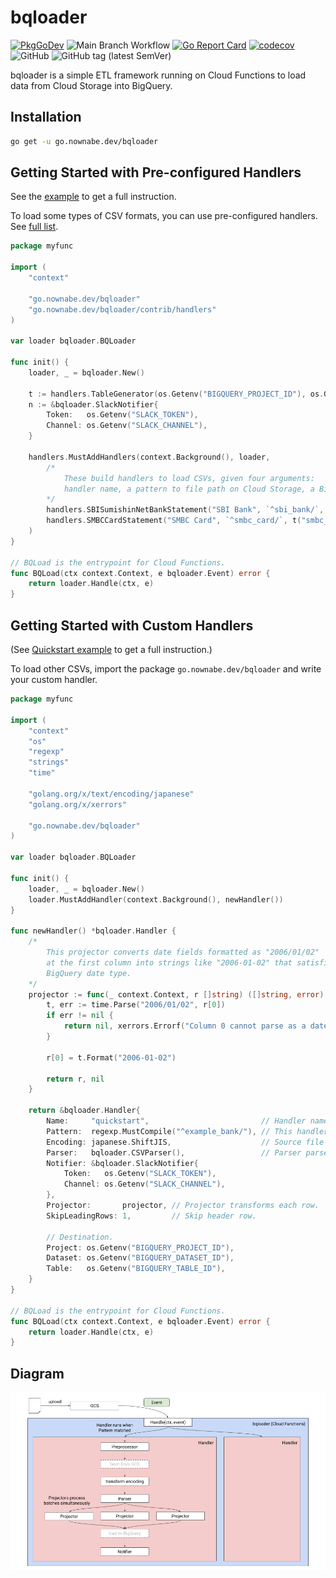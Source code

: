 bqloader
========

[![PkgGoDev](https://pkg.go.dev/badge/go.nownabe.dev/bqloader)](https://pkg.go.dev/go.nownabe.dev/bqloader)
![Main Branch Workflow](https://github.com/nownabe/go-bqloader/workflows/Main%20Branch%20Workflow/badge.svg)
[![Go Report Card](https://goreportcard.com/badge/github.com/nownabe/go-bqloader)](https://goreportcard.com/report/github.com/nownabe/go-bqloader)
[![codecov](https://codecov.io/gh/nownabe/go-bqloader/branch/main/graph/badge.svg)](https://codecov.io/gh/nownabe/go-bqloader)
![GitHub](https://img.shields.io/github/license/nownabe/go-bqloader)
![GitHub tag (latest SemVer)](https://img.shields.io/github/v/tag/nownabe/go-bqloader?sort=semver)

bqloader is a simple ETL framework running on Cloud Functions to load data from Cloud Storage into BigQuery.

## Installation

```bash
go get -u go.nownabe.dev/bqloader
```

## Getting Started with Pre-configured Handlers

See the [example](https://github.com/nownabe/go-bqloader/tree/main/examples/pre_configured_handlers) to get a full instruction.

To load some types of CSV formats, you can use pre-configured handlers.
See [full list](https://github.com/nownabe/go-bqloader/tree/doc/contrib/handlers).


```go
package myfunc

import (
	"context"

	"go.nownabe.dev/bqloader"
	"go.nownabe.dev/bqloader/contrib/handlers"
)

var loader bqloader.BQLoader

func init() {
	loader, _ = bqloader.New()

	t := handlers.TableGenerator(os.Getenv("BIGQUERY_PROJECT_ID"), os.Getenv("BIGQUERY_DATASET_ID"))
	n := &bqloader.SlackNotifier{
		Token:   os.Getenv("SLACK_TOKEN"),
		Channel: os.Getenv("SLACK_CHANNEL"),
	}

	handlers.MustAddHandlers(context.Background(), loader,
		/*
			These build handlers to load CSVs, given four arguments:
			handler name, a pattern to file path on Cloud Storage, a BigQuery table and a notifier.
		*/
		handlers.SBISumishinNetBankStatement("SBI Bank", `^sbi_bank/`, t("sbi_bank"), n),
		handlers.SMBCCardStatement("SMBC Card", `^smbc_card/`, t("smbc_card"), n),
	)
}

// BQLoad is the entrypoint for Cloud Functions.
func BQLoad(ctx context.Context, e bqloader.Event) error {
	return loader.Handle(ctx, e)
}
```


## Getting Started with Custom Handlers

(See [Quickstart example](https://github.com/nownabe/go-bqloader/tree/main/examples/quickstart) to get a full instruction.)

To load other CSVs, import the package `go.nownabe.dev/bqloader` and write your custom handler.

```go
package myfunc

import (
	"context"
	"os"
	"regexp"
	"strings"
	"time"

	"golang.org/x/text/encoding/japanese"
	"golang.org/x/xerrors"

	"go.nownabe.dev/bqloader"
)

var loader bqloader.BQLoader

func init() {
	loader, _ = bqloader.New()
	loader.MustAddHandler(context.Background(), newHandler())
}

func newHandler() *bqloader.Handler {
	/*
		This projector converts date fields formatted as "2006/01/02"
		at the first column into strings like "2006-01-02" that satisfies
		BigQuery date type.
	*/
	projector := func(_ context.Context, r []string) ([]string, error) {
		t, err := time.Parse("2006/01/02", r[0])
		if err != nil {
			return nil, xerrors.Errorf("Column 0 cannot parse as a date: %w", err)
		}

		r[0] = t.Format("2006-01-02")

		return r, nil
	}

	return &bqloader.Handler{
		Name:     "quickstart",                         // Handler name used in logs and notifications.
		Pattern:  regexp.MustCompile("^example_bank/"), // This handler processes files matched to this pattern.
		Encoding: japanese.ShiftJIS,                    // Source file encoding.
		Parser:   bqloader.CSVParser(),                 // Parser parses source file into records.
		Notifier: &bqloader.SlackNotifier{
			Token:   os.Getenv("SLACK_TOKEN"),
			Channel: os.Getenv("SLACK_CHANNEL"),
		},
		Projector:       projector, // Projector transforms each row.
		SkipLeadingRows: 1,         // Skip header row.

		// Destination.
		Project: os.Getenv("BIGQUERY_PROJECT_ID"),
		Dataset: os.Getenv("BIGQUERY_DATASET_ID"),
		Table:   os.Getenv("BIGQUERY_TABLE_ID"),
	}
}

// BQLoad is the entrypoint for Cloud Functions.
func BQLoad(ctx context.Context, e bqloader.Event) error {
	return loader.Handle(ctx, e)
}
```

## Diagram

![diagram](https://raw.githubusercontent.com/nownabe/go-bqloader/main/diagram.png)
